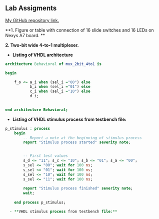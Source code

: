 ## Lab Assigments

[My GitHub repository link.](https://github.com/UgurErdemYURT/Digital-electronics-1/tree/main/Labs)

  **1. Figure or table with connection of 16 slide switches and 16 LEDs on Nexys A7 board.
**


  **2. Two-bit wide 4-to-1 multiplexer.**

  - **Listing of VHDL architecture**

```VHDL
architecture Behavioral of mux_2bit_4to1 is

begin

    f_o <= a_i when (sel_i ="00") else
           b_i when (sel_i ="01") else
           c_i when (sel_i ="10") else
           d_i;
           

end architecture Behavioral;
```

  - **Listing of VHDL stimulus process from testbench file:**

```VHDL
p_stimulus : process
    begin
        -- Report a note at the beginning of stimulus process
        report "Stimulus process started" severity note;


        -- First test values
        s_d <= "11"; s_c <= "10"; s_b <= "01"; s_a <= "00";
        s_sel <= "00"; wait for 100 ns;
        s_sel <= "01"; wait for 100 ns;
        s_sel <= "10"; wait for 100 ns;
        s_sel <= "11"; wait for 100 ns;
        
        report "Stimulus process finished" severity note;
        wait;
        
    end process p_stimulus;     

  - **VHDL stimulus process from testbench file:**
```
  








